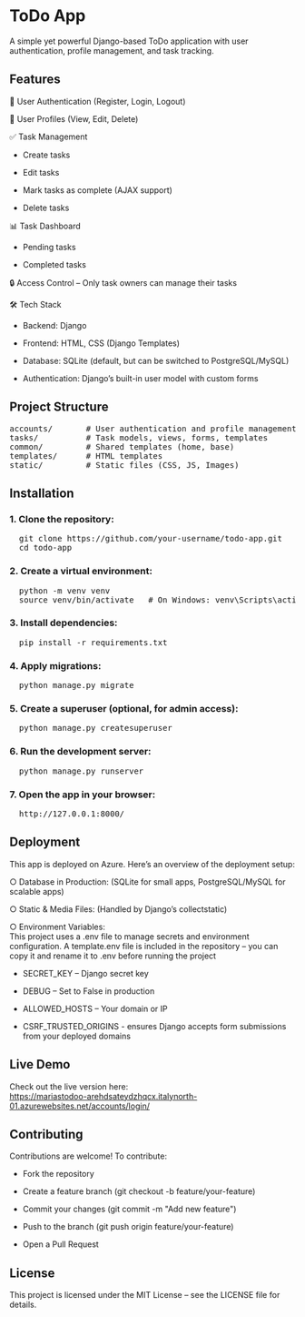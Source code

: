# ToDo App
A simple yet powerful Django-based ToDo application with user authentication, profile management, and task tracking.

## Features

🔑 User Authentication (Register, Login, Logout)

👤 User Profiles (View, Edit, Delete)

✅ Task Management

- Create tasks

- Edit tasks

- Mark tasks as complete (AJAX support)

- Delete tasks

📊 Task Dashboard

- Pending tasks

- Completed tasks

🔒 Access Control – Only task owners can manage their tasks

🛠️ Tech Stack

- Backend: Django

- Frontend: HTML, CSS (Django Templates)

- Database: SQLite (default, but can be switched to PostgreSQL/MySQL)

- Authentication: Django’s built-in user model with custom forms

## Project Structure
<pre>
accounts/       # User authentication and profile management
tasks/          # Task models, views, forms, templates
common/         # Shared templates (home, base)
templates/      # HTML templates
static/         # Static files (CSS, JS, Images)
</pre>  

## Installation

### 1. Clone the repository:
<pre>
  git clone https://github.com/your-username/todo-app.git
  cd todo-app
</pre>

### 2. Create a virtual environment:
<pre>
  python -m venv venv
  source venv/bin/activate   # On Windows: venv\Scripts\activate
</pre>

### 3. Install dependencies:
<pre>
  pip install -r requirements.txt
</pre>

### 4. Apply migrations:
<pre>
  python manage.py migrate
</pre>

### 5. Create a superuser (optional, for admin access):
<pre>
  python manage.py createsuperuser
</pre>

### 6. Run the development server:
<pre>
  python manage.py runserver
</pre>

### 7. Open the app in your browser:
<pre>
  http://127.0.0.1:8000/
</pre>

## Deployment
This app is deployed on Azure.
Here’s an overview of the deployment setup:

○ Database in Production: (SQLite for small apps, PostgreSQL/MySQL for scalable apps)

○ Static & Media Files: (Handled by Django’s collectstatic)

○ Environment Variables:
<br>
This project uses a .env file to manage secrets and environment configuration.
A template.env file is included in the repository – you can copy it and rename it to .env before running the project

- SECRET_KEY – Django secret key

- DEBUG – Set to False in production

- ALLOWED_HOSTS – Your domain or IP

- CSRF_TRUSTED_ORIGINS - ensures Django accepts form submissions from your deployed domains

## Live Demo

Check out the live version here:
<br>
https://mariastodoo-arehdsateydzhqcx.italynorth-01.azurewebsites.net/accounts/login/
  
## Contributing

Contributions are welcome! To contribute:

- Fork the repository

- Create a feature branch (git checkout -b feature/your-feature)

- Commit your changes (git commit -m "Add new feature")

- Push to the branch (git push origin feature/your-feature)

 - Open a Pull Request

## License

This project is licensed under the MIT License – see the LICENSE
 file for details.
